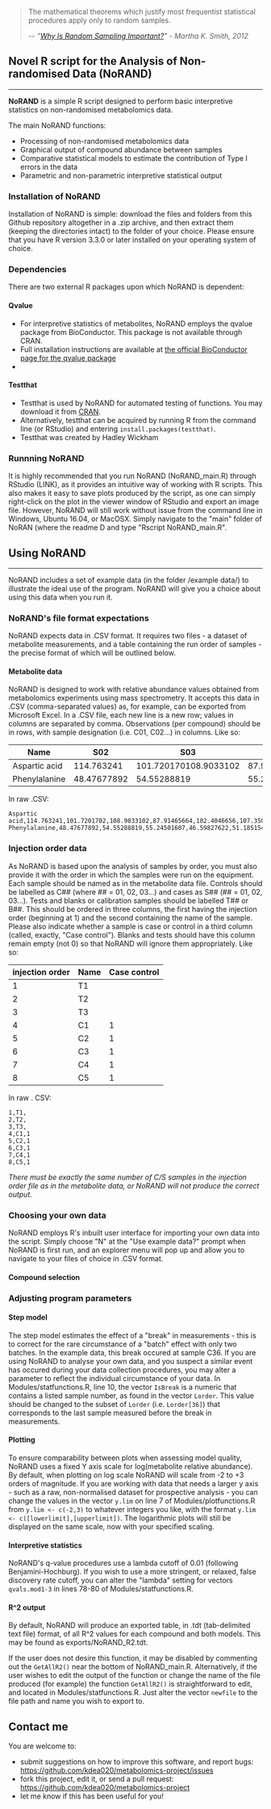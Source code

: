 > The mathematical theorems which justify most frequentist statistical procedures apply only to random samples.
>
> -- *"[Why Is Random Sampling Important?](https://www.ma.utexas.edu/users/mks/statmistakes/RandomSampleImportance.html)" - Martha K. Smith, 2012*


## Novel R script for the Analysis of Non-randomised Data (NoRAND)

------------------------------------------------------------------------

**NoRAND** is a simple R script designed to perform basic interpretive statistics on non-randomised metabolomics data. 

The main NoRAND functions:

- Processing of non-randomised metabolomics data
- Graphical output of compound abundance between samples
- Comparative statistical models to estimate the contribution of Type I errors in the data
- Parametric and non-parametric interpretive statistical output


### Installation of NoRAND
Installation of NoRAND is simple: download the files and folders from this Github repository altogether in a .zip archive, and then extract them (keeping the directories intact) to the folder of your choice. Please ensure that you have R version 3.3.0 or later installed on your operating system of choice.

### Dependencies
There are two external R packages upon which NoRAND is dependent: 

#### Qvalue
- For interpretive statistics of metabolites, NoRAND employs the qvalue package from BioConductor. This package is not available through CRAN.
- Full installation instructions are available at [the official BioConductor page for the qvalue package]()
- 

#### Testthat
- Testthat is used by NoRAND for automated testing of functions. You may download it from [CRAN](https://cran.r-project.org/web/packages/testthat/index.html).
- Alternatively, testthat can be acquired by running R from the command line (or RStudio) and entering `install.packages(testthat)`.
- Testthat was created by Hadley Wickham 


### Runnning NoRAND
It is highly recommended that you run NoRAND (NoRAND_main.R) through RStudio (LINK), as it provides an intuitive way of working with R scripts. This also makes it easy to save plots produced by the script, as one can simply right-click on the plot in the viewer window of RStudio and export an image file. However, NoRAND will still work without issue from the command line in Windows, Ubuntu 16.04, or MacOSX. Simply navigate to the "main" folder of NoRAN (where the readme D and type "Rscript NoRAND_main.R".


## Using NoRAND
-------------

NoRAND includes a set of example data (in the folder /example data/) to illustrate the ideal use of the program. NoRAND will give you a choice about using this data when you run it.


### NoRAND's file format expectations
NoRAND expects data in .CSV format. It requires two files - a dataset of metabolite measurements, and a table containing the run order of samples - the precise format of which will be outlined below.

#### Metabolite data
NoRAND is designed to work with relative abundance values obtained from metabolomics experiments using mass spectrometry. It accepts this data in .CSV (comma-separated values) as, for example, can be exported from Microsoft Excel. In a .CSV file, each new line is a new row; values in columns are separated by comma. Observations (per compound) should be in rows, with sample designation (i.e. C01, C02...) in columns. Like so:

Name | S02 | S03 | S04 | S05 | S06
--- | --- | --- | --- | --- | ---
Aspartic acid | 114.763241 | 101.720170108.9033102 | 87.91465664 | 102.4046656 | 107.3506941
Phenylalanine | 48.47677892 | 54.55288819 | 55.24501607 | 46.59827622 | 51.18515474

In raw .CSV:

```Name,S02,S03,S04,S05,S06
Aspartic acid,114.763241,101.7201702,108.9033102,87.91465664,102.4046656,107.3506941
Phenylalanine,48.47677892,54.55288819,55.24501607,46.59827622,51.18515474
```

### Injection order data
As NoRAND is based upon the analysis of samples by order, you must also provide it with the order in which the samples were run on the equipment. Each sample should be named as in the metabolite data file. Controls should be labelled as C## (where ## = 01, 02, 03...) and cases as S## (## = 01, 02, 03...). Tests and blanks or calibration samples should be labelled T## or B##.
This should be ordered in three columns, the first having the injection order (beginning at 1) and the second containing the name of the sample. Please also indicate whether a sample is case or control in a third column (called, exactly, "Case control"). Blanks and tests should have this column remain empty (not 0) so that NoRAND will ignore them appropriately. Like so:

injection order | Name | Case control
--- | --- | --- 
1 | T1 |
2 | T2 | 
3 | T3 | 
4 | C1 | 1
5 | C2 | 1
6 | C3 | 1
7 | C4 | 1
8 | C5 | 1

In raw . CSV:

```injection order,Name,Case control,
1,T1,
2,T2,
3,T3,
4,C1,1
5,C2,1
6,C3,1
7,C4,1
8,C5,1
```

*There must be exactly the same number of C/S samples in the injection order file as in the metabolite data, or NoRAND will not produce the correct output.*


### Choosing your own data
NoRAND employs R's inbuilt user interface for importing your own data into the script. Simply choose "N" at the "Use example data?" prompt when NoRAND is first run, and an explorer menu will pop up and allow you to navigate to your files of choice in .CSV format.

#### Compound selection


### Adjusting program parameters

#### Step model
The step model estimates the effect of a "break" in measurements - this is to correct for the rare circumstance of a "batch" effect with only two batches. In the example data, this break occured at sample C36. If you are using NoRAND to analyse your own data, and you suspect a similar event has occured during your data collection procedures, you may alter a parameter to reflect the individual circumstance of your data. In Modules/statfunctions.R, line 10, the vector `IsBreak` is a numeric that contains a listed sample number, as found in the vector `Lorder`. This value should be changed to the subset of `Lorder` (i.e. `Lorder[36]`) that corresponds to the last sample measured before the break in measurements.

#### Plotting
To ensure comparability between plots when assessing model quality, NoRAND uses a fixed Y axis scale for log(metabolite relative abundance). By default, when plotting on log scale NoRAND will scale from -2 to +3 orders of magnitude. If you are working with data that needs a larger y axis - such as a raw, non-normalised dataset for prospective analysis - you can change the values in the vector `y.lim` on line 7 of Modules/plotfunctions.R from `y.lim <- c(-2,3)` to whatever integers you like, with the format `y.lim <- c([lowerlimit],[upperlimit])`. The logarithmic plots will still be displayed on the same scale, now with your specified scaling.

#### Interpretive statistics
NoRAND's q-value procedures use a lambda cutoff of 0.01 (following Benjamini-Hochburg). If you wish to use a more stringent, or relaxed, false discovery rate cutoff, you can alter the "lambda" setting for vectors `qvals.mod1-3` in lines 78-80 of Modules/statfunctions.R.

#### R^2 output
By default, NoRAND will produce an exported table, in .tdt (tab-delimited text file) format, of all R^2 values for each compound and both models. This may be found as exports/NoRAND_R2.tdt.

If the user does not desire this function, it may be disabled by commenting out the `GetAllR2()` near the bottom of NoRAND_main.R. Alternatively, if the user wishes to edit the output of the function or change the name of the file produced (for example) the function `GetAllR2()` is straightforward to edit, and located in Modules/statfunctions.R. Just alter the vector `newfile` to the file path and name you wish to export to.


Contact me
----------

You are welcome to:

-   submit suggestions on how to improve this software, and report bugs: <https://github.com/kdea020/metabolomics-project/issues>
-   fork this project, edit it, or send a pull request: <https://github.com/kdea020/metabolomics-project>
-   let me know if this has been useful for you!
